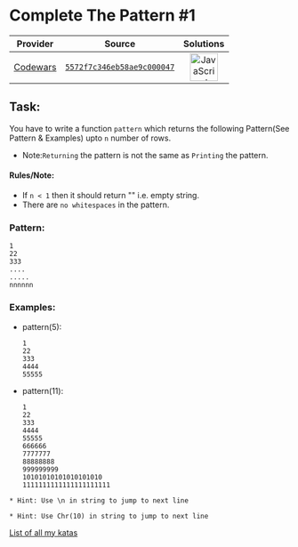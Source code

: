 [_metadata_:generated]: - "true"

# Complete The Pattern #1 

<!-- INFO TABLE BEGIN -->

| Provider                                        | Source                                                                               | Solutions                                                                                                                                                    |
| :---------------------------------------------: | :----------------------------------------------------------------------------------: | :----------------------------------------------------------------------------------------------------------------------------------------------------------: |
| [Codewars](../../../docs/providers/Codewars.md) | [`5572f7c346eb58ae9c000047`](https://www.codewars.com/kata/5572f7c346eb58ae9c000047) | [<img src="https://res.cloudinary.com/rascaltwo/image/upload/v1631924076/javascript_ehszr7.svg" alt="JavaScript" title="JavaScript" width="50" />](solve.js) |

<!-- INFO TABLE END -->

## Task:
You have to write a function `pattern` which returns the following Pattern(See Pattern & Examples) upto `n` number of rows. 

* Note:`Returning` the pattern is not the same as `Printing` the pattern.

#### Rules/Note:
* If `n < 1` then it should return "" i.e. empty string.
* There are `no whitespaces` in the pattern.

### Pattern: 

    1
    22
    333
    ....
    .....
    nnnnnn
    
### Examples:

+ pattern(5):

      1
      22
      333
      4444
      55555
      
* pattern(11):  

      1
      22
      333
      4444
      55555
      666666
      7777777
      88888888
      999999999
      10101010101010101010
      1111111111111111111111

```if-not:cfml
* Hint: Use \n in string to jump to next line
```
```if:cfml
* Hint: Use Chr(10) in string to jump to next line
```
[List of all my katas]('http://www.codewars.com/users/curious_db97/authored')

